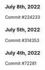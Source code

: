 ### July 8th, 2022

Commit #224233

### July 5th, 2022

Commit #314353


### July 4th, 2022

Commit #72281
